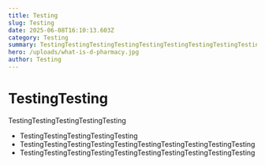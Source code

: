 ```yaml
---
title: Testing
slug: Testing
date: 2025-06-08T16:10:13.603Z
category: Testing
summary: TestingTestingTestingTestingTestingTestingTestingTestingTestingTesting
hero: /uploads/what-is-d-pharmacy.jpg
author: Testing
---
```

# TestingTesting

TestingTestingTestingTestingTesting



* TestingTestingTestingTestingTesting
* TestingTestingTestingTestingTestingTestingTestingTestingTestingTesting
* TestingTestingTestingTestingTestingTestingTestingTestingTestingTesting